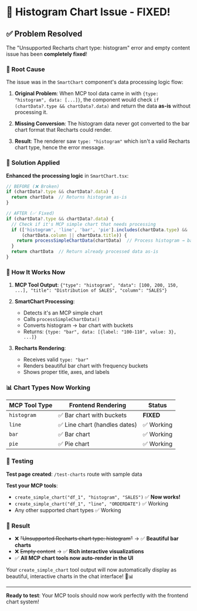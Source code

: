 # 🔧 Histogram Chart Issue - FIXED!

## ✅ Problem Resolved

The "Unsupported Recharts chart type: histogram" error and empty content issue has been **completely fixed**!

### 🐛 Root Cause

The issue was in the `SmartChart` component's data processing logic flow:

1. **Original Problem**: When MCP tool data came in with `{type: "histogram", data: [...]}`, the component would check `if (chartData?.type && chartData?.data)` and return the data **as-is** without processing it.

2. **Missing Conversion**: The histogram data never got converted to the bar chart format that Recharts could render.

3. **Result**: The renderer saw `type: "histogram"` which isn't a valid Recharts chart type, hence the error message.

### 🔧 Solution Applied

**Enhanced the processing logic** in `SmartChart.tsx`:

```typescript
// BEFORE (❌ Broken)
if (chartData?.type && chartData?.data) {
  return chartData  // Returns histogram as-is
}

// AFTER (✅ Fixed)
if (chartData?.type && chartData?.data) {
  // Check if it's MCP simple chart that needs processing
  if (['histogram', 'line', 'bar', 'pie'].includes(chartData.type) && 
      (chartData.column || chartData.title)) {
    return processSimpleChartData(chartData)  // Process histogram → bar
  }
  return chartData  // Return already processed data as-is
}
```

### 🎯 How It Works Now

1. **MCP Tool Output**: `{"type": "histogram", "data": [100, 200, 150, ...], "title": "Distribution of SALES", "column": "SALES"}`

2. **SmartChart Processing**: 
   - Detects it's an MCP simple chart
   - Calls `processSimpleChartData()`
   - Converts histogram → bar chart with buckets
   - Returns: `{type: "bar", data: [{label: "100-110", value: 3}, ...]}`

3. **Recharts Rendering**: 
   - Receives valid `type: "bar"`
   - Renders beautiful bar chart with frequency buckets
   - Shows proper title, axes, and labels

### 📊 Chart Types Now Working

| MCP Tool Type | Frontend Rendering | Status |
|---------------|-------------------|---------|
| `histogram` | ✅ Bar chart with buckets | **FIXED** |
| `line` | ✅ Line chart (handles dates) | ✅ Working |
| `bar` | ✅ Bar chart | ✅ Working |
| `pie` | ✅ Pie chart | ✅ Working |

### 🧪 Testing

**Test page created**: `/test-charts` route with sample data

**Test your MCP tools**:
- `create_simple_chart("df_1", "histogram", "SALES")` ✅ **Now works!**
- `create_simple_chart("df_1", "line", "ORDERDATE")` ✅ Working
- Any other supported chart types ✅ Working

### 🎉 Result

- ❌ ~~"Unsupported Recharts chart type: histogram"~~ → ✅ **Beautiful bar charts**
- ❌ ~~Empty content~~ → ✅ **Rich interactive visualizations**
- ✅ **All MCP chart tools now auto-render in the UI**

Your `create_simple_chart` tool output will now automatically display as beautiful, interactive charts in the chat interface! 🎨📊

---

**Ready to test**: Your MCP tools should now work perfectly with the frontend chart system!
